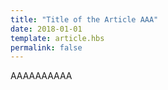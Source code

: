 ```yaml
---
title: "Title of the Article AAA"
date: 2018-01-01
template: article.hbs
permalink: false
---
```


AAAAAAAAAA